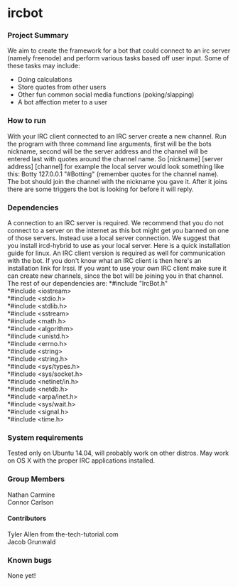 # ircbot
### Project Summary
We aim to create the framework for a bot that could connect to an irc server (namely freenode) and perform various tasks based off user input. Some of these tasks may include:
* Doing calculations
* Store quotes from other users
* Other fun common social media functions (poking/slapping)
* A bot affection meter to a user

### How to run
With your IRC client connected to an IRC server create a new channel. Run the program with three command line arguments, first will be the bots nickname, second will be the server address and the channel will be entered last with quotes around the channel name. So [nickname] [server address] [channel] for example the local server would look something like this: Botty 127.0.0.1 "#Botting" (remember quotes for the channel name). The bot should join the channel with the nickname you gave it. After it joins there are some triggers the bot is looking for before it will reply.

### Dependencies
A connection to an IRC server is required. We recommend that you do not connect to a server on the internet as this bot might get you banned on one of those servers. Instead use a local server connection. We suggest that you install ircd-hybrid to use as your local server. Here is a quick installation guide for linux.
An IRC client version is required as well for communication with the bot. If you don't know what an IRC client is then here's an installation link for Irssi. If you want to use your own IRC client make sure it can create new channels, since the bot will be joining you in that channel.
The rest of our dependencies are:
*\#include "IrcBot.h"  
*\#include \<iostream>  
*\#include \<stdio.h>  
*\#include \<stdlib.h>  
*\#include \<sstream>  
*\#include \<math.h>  
*\#include \<algorithm>  
*\#include \<unistd.h>  
*\#include \<errno.h>  
*\#include \<string>  
*\#include \<string.h>  
*\#include \<sys/types.h>  
*\#include \<sys/socket.h>  
*\#include \<netinet/in.h>  
*\#include \<netdb.h>  
*\#include \<arpa/inet.h>  
*\#include \<sys/wait.h>  
*\#include \<signal.h>  
*\#include \<time.h>  

### System requirements
Tested only on Ubuntu 14.04, will probably work on other distros. May work on OS X with the proper IRC applications installed. 
### Group Members
Nathan Carmine  
Connor Carlson
#### Contributors
Tyler Allen from the-tech-tutorial.com  
Jacob Grunwald  
### Known bugs
None yet!
